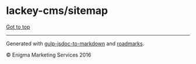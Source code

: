 
# lackey-cms/sitemap

<!-- RM(tree:*,content:false) -->

[Got to top](/README.md)




<!-- /RM -->


----

Generated with [gulp-jsdoc-to-markdown](https://www.npmjs.com/package/gulp-jsdoc-to-markdown) and [roadmarks](https://github.com/sielay/roadmarks).

&copy; Enigma Marketing Services 2016
